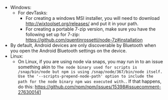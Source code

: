 
* Windows:
  * For devTasks:
    * For creating a windows MSI installer, you will need to download http://wixtoolset.org/releases/ and put it in your path.
    * For creating a portable 7-zip version, make sure you have the following set up for 7-zip: https://github.com/quentinrossetti/node-7z#installation
* By default, Android devices are only discoverable by Bluetooth when you open the Android Bluetooth settings on the device.
* Linux:
  * On Linux, if you are using node via snaps, you may run in to an issue something akin to `The node binary used for scripts is /snap/bin/node but npm is using /snap/node/367/bin/node itself. Use the '--scripts-prepend-node-path' option to include the path for the node binary npm was executed with.`. If that happens, do this: https://github.com/npm/npm/issues/15398#issuecomment-276300141
